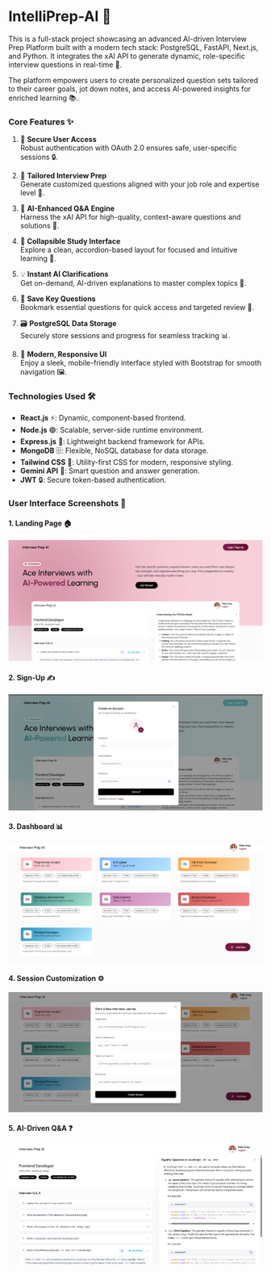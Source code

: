 # IntelliPrep-AI 🌟

This is a full-stack project showcasing an advanced AI-driven Interview Prep Platform built with a modern tech stack: PostgreSQL, FastAPI, Next.js, and Python. It integrates the xAI API to generate dynamic, role-specific interview questions in real-time 🚀.

The platform empowers users to create personalized question sets tailored to their career goals, jot down notes, and access AI-powered insights for enriched learning 📚.

### Core Features ✨

1. 🔐 **Secure User Access**  
   Robust authentication with OAuth 2.0 ensures safe, user-specific sessions 🔒.

2. 🎯 **Tailored Interview Prep**  
   Generate customized questions aligned with your job role and expertise level 🎨.

3. 🧠 **AI-Enhanced Q&A Engine**  
   Harness the xAI API for high-quality, context-aware questions and solutions 🤖.

4. 📖 **Collapsible Study Interface**  
   Explore a clean, accordion-based layout for focused and intuitive learning 📑.

5. 💡 **Instant AI Clarifications**  
   Get on-demand, AI-driven explanations to master complex topics 🌈.

6. 📍 **Save Key Questions**  
   Bookmark essential questions for quick access and targeted review 📌.

7. 🗃️ **PostgreSQL Data Storage**  
   Securely store sessions and progress for seamless tracking 📊.

8. 🎨 **Modern, Responsive UI**  
   Enjoy a sleek, mobile-friendly interface styled with Bootstrap for smooth navigation 🖼️.

### Technologies Used 🛠️
- **React.js** ⚡️: Dynamic, component-based frontend.  
- **Node.js** 🟢: Scalable, server-side runtime environment.  
- **Express.js** 🚀: Lightweight backend framework for APIs.  
- **MongoDB** 🗄️: Flexible, NoSQL database for data storage.  
- **Tailwind CSS** 🎨: Utility-first CSS for modern, responsive styling.  
- **Gemini API** 🤖: Smart question and answer generation.  
- **JWT** 🔒: Secure token-based authentication.

### User Interface Screenshots 📸

#### 1. Landing Page 🏠  
<img src="https://github.com/NeeleshMaurya03/InterviewPrepAI/blob/main/Screenshots/MainPage.png" alt="Landing Page" />

#### 2. Sign-Up ✍️  
<img src="https://github.com/NeeleshMaurya03/InterviewPrepAI/blob/main/Screenshots/Signup.png" alt="Sign-Up" />

#### 3. Dashboard 📊  
<img src="https://github.com/NeeleshMaurya03/InterviewPrepAI/blob/main/Screenshots/Dashboard.png" alt="Dashboard" />

#### 4. Session Customization ⚙️  
<img src="https://github.com/NeeleshMaurya03/InterviewPrepAI/blob/main/Screenshots/SessionCreation.png" alt="Session Customization" />

#### 5. AI-Driven Q&A ❓  
<img src="https://github.com/NeeleshMaurya03/InterviewPrepAI/blob/main/Screenshots/AIGeneratedQ%26A.png" alt="AI-Driven Q&A" >
